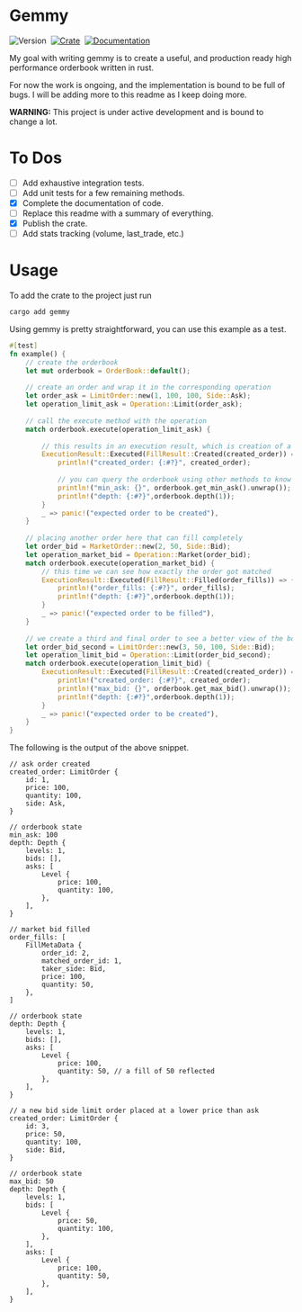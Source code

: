 # Gemmy

![Version](https://img.shields.io/badge/Version-0.1.3-green)&nbsp;
[![Crate](https://img.shields.io/badge/Crate-Latest-yellow)](https://crates.io/crates/gemmy)&nbsp;
[![Documentation](https://img.shields.io/badge/Documentation-Latest-blue)](https://docs.rs/gemmy/0.1.3/gemmy/)

My goal with writing gemmy is to create a useful, and production ready high performance orderbook written in rust.

For now the work is ongoing, and the implementation is bound to be full of bugs. I will be adding more to this readme as I keep doing more.

**WARNING:** This project is under active development and is bound to change a lot. 

# To Dos

- [ ] Add exhaustive integration tests.
- [ ] Add unit tests for a few remaining methods.
- [x] Complete the documentation of code.
- [ ] Replace this readme with a summary of everything.
- [x] Publish the crate.
- [ ] Add stats tracking (volume, last_trade, etc.)

# Usage
To add the crate to the project just run
```sh
cargo add gemmy
```

Using gemmy is pretty straightforward, you can use this example as a test.
```rust
#[test]
fn example() {
    // create the orderbook
    let mut orderbook = OrderBook::default();
    
    // create an order and wrap it in the corresponding operation
    let order_ask = LimitOrder::new(1, 100, 100, Side::Ask);
    let operation_limit_ask = Operation::Limit(order_ask);
    
    // call the execute method with the operation
    match orderbook.execute(operation_limit_ask) {
        
        // this results in an execution result, which is creation of a limit ask order
        ExecutionResult::Executed(FillResult::Created(created_order)) => {
            println!("created_order: {:#?}", created_order);
            
            // you can query the orderbook using other methods to know its state
            println!("min_ask: {}", orderbook.get_min_ask().unwrap());
            println!("depth: {:#?}",orderbook.depth(1));
        }
        _ => panic!("expected order to be created"),
    }
    
    // placing another order here that can fill completely
    let order_bid = MarketOrder::new(2, 50, Side::Bid);
    let operation_market_bid = Operation::Market(order_bid);
    match orderbook.execute(operation_market_bid) {
        // this time we can see how exactly the order got matched
        ExecutionResult::Executed(FillResult::Filled(order_fills)) => {
            println!("order_fills: {:#?}", order_fills);
            println!("depth: {:#?}",orderbook.depth(1));
        }
        _ => panic!("expected order to be filled"),
    }
    
    // we create a third and final order to see a better view of the book
    let order_bid_second = LimitOrder::new(3, 50, 100, Side::Bid);
    let operation_limit_bid = Operation::Limit(order_bid_second);
    match orderbook.execute(operation_limit_bid) {
        ExecutionResult::Executed(FillResult::Created(created_order)) => {
            println!("created_order: {:#?}", created_order);
            println!("max_bid: {}", orderbook.get_max_bid().unwrap());
            println!("depth: {:#?}",orderbook.depth(1));
        }
        _ => panic!("expected order to be created"),
    }
}
```

The following is the output of the above snippet.
```
// ask order created
created_order: LimitOrder {
    id: 1,
    price: 100,
    quantity: 100,
    side: Ask,
}

// orderbook state
min_ask: 100
depth: Depth {
    levels: 1,
    bids: [],
    asks: [
        Level {
            price: 100,
            quantity: 100,
        },
    ],
}

// market bid filled
order_fills: [
    FillMetaData {
        order_id: 2,
        matched_order_id: 1,
        taker_side: Bid,
        price: 100,
        quantity: 50,
    },
]

// orderbook state
depth: Depth {
    levels: 1,
    bids: [],
    asks: [
        Level {
            price: 100,
            quantity: 50, // a fill of 50 reflected
        },
    ],
}

// a new bid side limit order placed at a lower price than ask
created_order: LimitOrder {
    id: 3,
    price: 50,
    quantity: 100,
    side: Bid,
}

// orderbook state
max_bid: 50
depth: Depth {
    levels: 1,
    bids: [
        Level {
            price: 50,
            quantity: 100,
        },
    ],
    asks: [
        Level {
            price: 100,
            quantity: 50,
        },
    ],
}
```